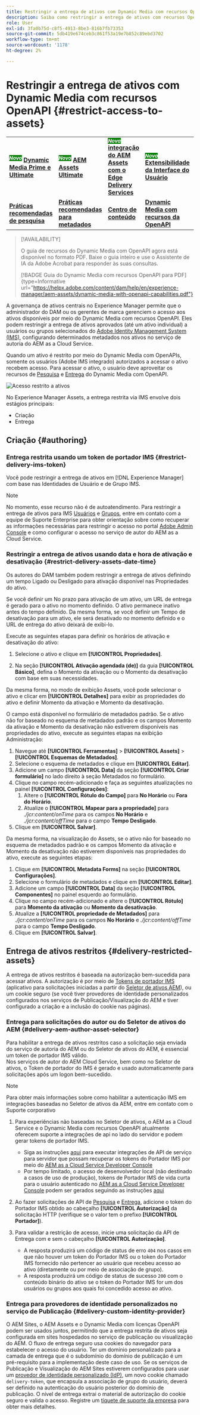 ```yaml
---
title: Restringir a entrega de ativos com Dynamic Media com recursos OpenAPI
description: Saiba como restringir a entrega de ativos com recursos OpenAPI.
role: User
exl-id: 3fa0b75d-c8f5-4913-8be3-816b7fb73353
source-git-commit: 5db419e674ceb3c861f53a19e7b852c89ebd3702
workflow-type: tm+mt
source-wordcount: '1178'
ht-degree: 2%

---
```


# Restringir a entrega de ativos com Dynamic Media com recursos OpenAPI {#restrict-access-to-assets}

<table>
    <tr>
        <td>
            <sup style= "background-color:#008000; color:#FFFFFF; font-weight:bold"><i>Novo</i></sup> <a href="/help/assets/dynamic-media/dm-prime-ultimate.md"><b>Dynamic Media Prime e Ultimate</b></a>
        </td>
        <td>
            <sup style= "background-color:#008000; color:#FFFFFF; font-weight:bold"><i>Novo</i></sup> <a href="/help/assets/assets-ultimate-overview.md"><b>AEM Assets Ultimate</b></a>
        </td>
        <td>
            <sup style= "background-color:#008000; color:#FFFFFF; font-weight:bold"><i>Nova</i></sup> <a href="/help/assets/integrate-aem-assets-edge-delivery-services.md"><b>integração do AEM Assets com o Edge Delivery Services</b></a>
        </td>
        <td>
            <sup style= "background-color:#008000; color:#FFFFFF; font-weight:bold"><i>Novo</i></sup> <a href="/help/assets/aem-assets-view-ui-extensibility.md"><b>Extensibilidade da Interface do Usuário</b></a>
        </td>
          <td>
            <sup style= "background-color:#008000; color:#FFFFFF; font-weight:bold"><i>Novo</i></sup> <a href="/help/assets/dynamic-media/enable-dynamic-media-prime-and-ultimate.md"><b>Habilitar o Dynamic Media Prime e o Ultimate</b></a>
        </td>
    </tr>
    <tr>
        <td>
            <a href="/help/assets/search-best-practices.md"><b>Práticas recomendadas de pesquisa</b></a>
        </td>
        <td>
            <a href="/help/assets/metadata-best-practices.md"><b>Práticas recomendadas para metadados</b></a>
        </td>
        <td>
            <a href="/help/assets/product-overview.md"><b>Centro de conteúdo</b></a>
        </td>
        <td>
            <a href="/help/assets/dynamic-media-open-apis-overview.md"><b>Dynamic Media com recursos da OpenAPI</b></a>
        </td>
        <td>
            <a href="https://developer.adobe.com/experience-cloud/experience-manager-apis/"><b>Documentação do AEM Assets para desenvolvedores</b></a>
        </td>
    </tr>
</table>

>[!AVAILABILITY]
>
>O guia de recursos do Dynamic Media com OpenAPI agora está disponível no formato PDF. Baixe o guia inteiro e use o Assistente de IA da Adobe Acrobat para responder às suas consultas.
>
>[!BADGE Guia do Dynamic Media com recursos OpenAPI para PDF]{type=Informative url="https://helpx.adobe.com/content/dam/help/en/experience-manager/aem-assets/dynamic-media-with-openapi-capabilities.pdf"}

A governança de ativos centrais no Experience Manager permite que o administrador do DAM ou os gerentes de marca gerenciem o acesso aos ativos disponíveis por meio do Dynamic Media com recursos OpenAPI. Eles podem restringir a entrega de ativos aprovados (até um ativo individual) a usuários ou grupos selecionados do [Adobe Identity Management System (IMS)](https://helpx.adobe.com/in/enterprise/using/users.html#user-mgt-strategy), configurando determinados metadados nos ativos no serviço de autoria do AEM as a Cloud Service.

Quando um ativo é restrito por meio do Dynamic Media com OpenAPIs, somente os usuários (Adobe IMS integrado) autorizados a acessar o ativo recebem acesso. Para acessar o ativo, o usuário deve aproveitar os recursos de [Pesquisa](search-assets-api.md) e [Entrega](deliver-assets-apis.md) do Dynamic Media com OpenAPI.

![Acesso restrito a ativos](/help/assets/assets/restricted-access.png)

No Experience Manager Assets, a entrega restrita via IMS envolve dois estágios principais:

* Criação
* Entrega

## Criação {#authoring}

### Entrega restrita usando um token de portador IMS {#restrict-delivery-ims-token}

Você pode restringir a entrega de ativos em [!DNL Experience Manager] com base nas Identidades de Usuário e de Grupo IMS.

>[!NOTE]
>
> No momento, esse recurso não é de autoatendimento. Para restringir a entrega de ativos para IMS [Usuários](https://helpx.adobe.com/in/enterprise/using/manage-directory-users.html) e [Grupos](https://helpx.adobe.com/in/enterprise/using/user-groups.html), entre em contato com a equipe de Suporte Enterprise para obter orientação sobre como recuperar as informações necessárias para restringir o acesso no portal [Adobe Admin Console](https://adminconsole.adobe.com/) e como configurar o acesso no serviço de autor do AEM as a Cloud Service.

### Restringir a entrega de ativos usando data e hora de ativação e desativação {#restrict-delivery-assets-date-time}

Os autores do DAM também podem restringir a entrega de ativos definindo um tempo Ligado ou Desligado para ativação disponível nas Propriedades do ativo.

Se você definir um No prazo para ativação de um ativo, um URL de entrega é gerado para o ativo no momento definido. O ativo permanece inativo antes do tempo definido. Da mesma forma, se você definir um Tempo de desativação para um ativo, ele será desativado no momento definido e o URL de entrega do ativo deixará de exibi-lo.

Execute as seguintes etapas para definir os horários de ativação e desativação do ativo:

1. Selecione o ativo e clique em **[!UICONTROL Propriedades]**.

1. Na seção **[!UICONTROL Ativação agendada (de)]** da guia **[!UICONTROL Básico]**, defina o Momento da ativação ou o Momento da desativação com base em suas necessidades.

Da mesma forma, no modo de exibição Assets, você pode selecionar o ativo e clicar em **[!UICONTROL Detalhes]** para exibir as propriedades do ativo e definir Momento da ativação e Momento da desativação.

O campo está disponível no formulário de metadados padrão. Se o ativo não for baseado no esquema de metadados padrão e os campos Momento da ativação e Momento da desativação não estiverem disponíveis nas propriedades do ativo, execute as seguintes etapas na exibição Administração:

1. Navegue até **[!UICONTROL Ferramentas]** > **[!UICONTROL Assets]** > **[!UICONTROL Esquemas de Metadados]**.
1. Selecione o esquema de metadados e clique em **[!UICONTROL Editar]**.
1. Adicione um campo **[!UICONTROL Data]** da seção **[!UICONTROL Criar formulário]** no lado direito à seção Metadados no formulário.
1. Clique no campo recém-adicionado e faça as seguintes atualizações no painel **[!UICONTROL Configurações]**:
   1. Altere o **[!UICONTROL Rótulo do Campo]** para **No Horário** ou **Fora do Horário**.
   1. Atualize o **[!UICONTROL Mapear para a propriedade]** para _./jcr:content/onTime_ para os campos **No Horário** e _./jcr:content/offTime_ para o campo **Tempo Desligado**.
1. Clique em **[!UICONTROL Salvar]**.

Da mesma forma, na visualização do Assets, se o ativo não for baseado no esquema de metadados padrão e os campos Momento da ativação e Momento da desativação não estiverem disponíveis nas propriedades do ativo, execute as seguintes etapas:

1. Clique em **[!UICONTROL Metadata Forms]** na seção **[!UICONTROL Configurações]**.
1. Selecione o formulário de metadados e clique em **[!UICONTROL Editar]**.
1. Adicione um campo **[!UICONTROL Data]** da seção **[!UICONTROL Componentes]** no painel esquerdo ao formulário.
1. Clique no campo recém-adicionado e altere o **[!UICONTROL Rótulo]** para **Momento da ativação** ou **Momento da desativação**.
1. Atualize a **[!UICONTROL propriedade de Metadados]** para _./jcr:content/onTime_ para os campos **No Horário** e _./jcr:content/offTime_ para o campo **Tempo Desligado**.
1. Clique em **[!UICONTROL Salvar]**.



## Entrega de ativos restritos {#delivery-restricted-assets}

A entrega de ativos restritos é baseada na autorização bem-sucedida para acessar ativos. A autorização é por meio de [Tokens de portador IMS](https://developer.adobe.com/developer-console/docs/guides/authentication/UserAuthentication/) (aplicativo para solicitações iniciadas a partir do [Seletor de ativos AEM](https://experienceleague.adobe.com/en/docs/experience-manager-cloud-service/content/assets/manage/asset-selector/overview-asset-selector)), ou um cookie seguro (se você tiver provedores de identidade personalizados configurados nos serviços de Publicação/Visualização do AEM e tiver configurado a criação e a inclusão do cookie nas páginas).

### Entrega para solicitações do autor ou do Seletor de ativos do AEM {#delivery-aem-author-asset-selector}

Para habilitar a entrega de ativos restritos caso a solicitação seja enviada do serviço de autoria do AEM ou do Seletor de ativos do AEM, é essencial um token de portador IMS válido.\
Nos serviços de autor do AEM Cloud Service, bem como no Seletor de ativos, o Token de portador do IMS é gerado e usado automaticamente para solicitações após um logon bem-sucedido.

>[!NOTE]
>
>Para obter mais informações sobre como habilitar a autenticação IMS em integrações baseadas no Seletor de ativos da AEM, entre em contato com o Suporte corporativo

1. Para experiências não baseadas no Seletor de ativos, o AEM as a Cloud Service e o Dynamic Media com recursos OpenAPI atualmente oferecem suporte a integrações de api no lado do servidor e podem gerar tokens de portador IMS.
   * Siga as instruções [aqui](https://experienceleague.adobe.com/en/docs/experience-manager-cloud-service/content/implementing/developing/generating-access-tokens-for-server-side-apis#the-server-to-server-flow) para executar integrações de API de serviço para servidor que possam recuperar os tokens do Portador IMS por meio do [AEM as a Cloud Service Developer Console](https://experienceleague.adobe.com/en/docs/experience-manager-cloud-service/content/implementing/developing/development-guidelines#crxde-lite-and-developer-console)
   * Por tempo limitado, o acesso de desenvolvedor local (não destinado a casos de uso de produção), tokens de Portador IMS de vida curta para o usuário autenticado no [AEM as a Cloud Service Developer Console](https://experienceleague.adobe.com/en/docs/experience-manager-cloud-service/content/implementing/developing/development-guidelines#crxde-lite-and-developer-console) podem ser gerados seguindo as instruções [aqui](https://experienceleague.adobe.com/en/docs/experience-manager-cloud-service/content/implementing/developing/generating-access-tokens-for-server-side-apis#developer-flow)

1. Ao fazer solicitações de API de [Pesquisa](search-assets-api.md) e [Entrega](deliver-assets-apis.md), adicione o token do Portador IMS obtido ao cabeçalho **[!UICONTROL Autorização]** da solicitação HTTP (verifique se o valor tem o prefixo **[!UICONTROL Portador]**).

1. Para validar a restrição de acesso, inicie uma solicitação da API de Entrega com e sem o cabeçalho **[!UICONTROL Autorização]**.
   * A resposta produzirá um código de status de erro `404` nos casos em que não houver um token do Portador IMS ou o token do Portador IMS fornecido não pertencer ao usuário que recebeu acesso ao ativo (diretamente ou por meio de associação de grupo).
   * A resposta produzirá um código de status de sucesso `200` com o conteúdo binário do ativo se o token do Portador IMS for um dos usuários ou grupos aos quais foi concedido acesso ao ativo.

### Entrega para provedores de identidade personalizados no serviço de Publicação {#delivery-custom-identity-provider}

O AEM Sites, o AEM Assets e o Dynamic Media com licenças OpenAPI podem ser usados juntos, permitindo que a entrega restrita de ativos seja configurada em sites hospedados no serviço de publicação ou visualização do AEM. O fluxo de entrega seguro usa cookies do navegador para estabelecer o acesso do usuário. Ter um domínio personalizado para a camada de entrega que é o subdomínio do domínio de publicação é um pré-requisito para a implementação deste caso de uso. Se os serviços de Publicação e Visualização do AEM Sites estiverem configurados para usar um [provedor de identidade personalizado (IdP)](https://experienceleague.adobe.com/en/docs/experience-manager-learn/cloud-service/authentication/saml-2-0), um novo cookie chamado `delivery-token`, que encapsula a associação de grupo do usuário, deverá ser definido na autenticação do usuário posterior do domínio de publicação. O nível de entrega extrai o material de autorização do cookie seguro e valida o acesso. Registre um [tíquete de suporte da empresa](/help/assets/dynamic-media-open-apis-overview.md#how-to-enable-the-dynamic-media-with-openapi-capabilities) para obter mais detalhes.
